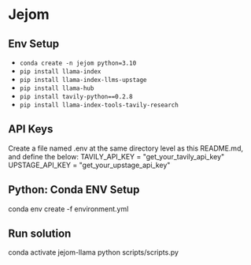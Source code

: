 # Jejom

## Env Setup

- <code>conda create -n jejom python=3.10</code>
- <code>pip install llama-index</code>
- <code>pip install llama-index-llms-upstage</code>
- <code>pip install llama-hub</code>
- <code>pip install tavily-python==0.2.8</code>
- <code>pip install llama-index-tools-tavily-research</code>


## API Keys
Create a file named .env at the same directory level as this README.md, and define the below:
TAVILY_API_KEY = "get_your_tavily_api_key"
UPSTAGE_API_KEY = "get_your_upstage_api_key"

## Python: Conda ENV Setup
conda env create -f environment.yml


## Run solution 
conda activate jejom-llama 
python scripts/scripts.py






<!-- 
- conda create -n jejom_lc python=3.10
- conda acitvate jejom_lc
- conda install langchain
- pip install tavily-python==0.2.8
- pip install langchain-openai
- pip install langchain_openai
- pip install beautifulsoup4
- pip install faiss-cpu
- pip install langchainhub
- pip install "langserve[all]"
- pip install numexpr
- pip install flask
- pip install flask_cors
- pip install openai
- pip install pandas
- pip install langchain-groq -->
